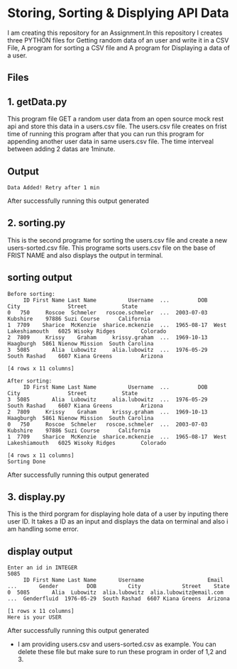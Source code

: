 
# Storing, Sorting & Displying API Data

I am creating this repository for an Assignment.In this repository I creates three PYTHON files for Getting random data of an user and write it in a CSV File, A program for sorting a CSV file and A program for Displaying a data of a user.

## Files
## 1. getData.py

This program file GET a random user data from an open source mock rest
   api and store this data in a users.csv file. The users.csv file creates on frist time of running this program after that you can run this program for appending another user data in same users.csv file. The time interveal between adding 2 datas are 1minute.

## Output

```
Data Added! Retry after 1 min
```
After successfully running this output generated
## 2. sorting.py

This is the second programe for sorting the users.csv file and create a new users-sorted.csv file.
This programe sorts users.csv file on the base of FRIST NAME and also displays the output in terminal.

## sorting output
```
Before sorting:
     ID First Name Last Name          Username  ...         DOB                City               Street           State
0   750     Roscoe  Schmeler   roscoe.schmeler  ...  2003-07-03            Kubshire    97886 Suzi Course      California
1  7709    Sharice  McKenzie  sharice.mckenzie  ...  1965-08-17  West Lakeshiamouth   6025 Wisoky Ridges        Colorado
2  7809     Krissy    Graham     krissy.graham  ...  1969-10-13           Haagburgh  5861 Nienow Mission  South Carolina
3  5085       Alia  Lubowitz     alia.lubowitz  ...  1976-05-29        South Rashad    6607 Kiana Greens         Arizona

[4 rows x 11 columns]

After sorting:
     ID First Name Last Name          Username  ...         DOB                City               Street           State
3  5085       Alia  Lubowitz     alia.lubowitz  ...  1976-05-29        South Rashad    6607 Kiana Greens         Arizona
2  7809     Krissy    Graham     krissy.graham  ...  1969-10-13           Haagburgh  5861 Nienow Mission  South Carolina
0   750     Roscoe  Schmeler   roscoe.schmeler  ...  2003-07-03            Kubshire    97886 Suzi Course      California
1  7709    Sharice  McKenzie  sharice.mckenzie  ...  1965-08-17  West Lakeshiamouth   6025 Wisoky Ridges        Colorado

[4 rows x 11 columns]
Sorting Done
```
After successfully running this output generated
## 3. display.py
This is the third porgram for displaying hole data of a user by inputing there user ID. It takes a ID as an input and displays the data on terminal and also i am handling some error. 
## display output
```
Enter an id in INTEGER
5085
     ID First Name Last Name       Username                    Email  ...       Gender         DOB          City             Street    State
0  5085       Alia  Lubowitz  alia.lubowitz  alia.lubowitz@email.com  ...  Genderfluid  1976-05-29  South Rashad  6607 Kiana Greens  Arizona

[1 rows x 11 columns]
Here is your USER
```
After successfully running this output generated


- I am providing users.csv and users-sorted.csv as example. You can delete these file but make sure to run these program in order of 1,2 and 3. 
